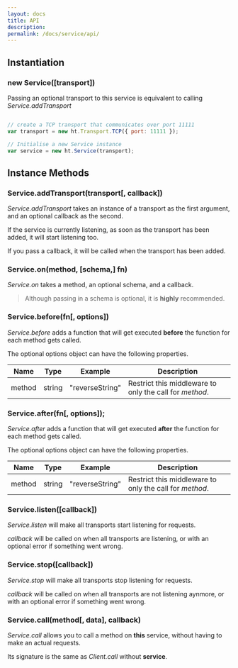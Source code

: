 ```yaml
---
layout: docs
title: API
description: 
permalink: /docs/service/api/
---
```


## Instantiation

### new Service([transport])

Passing an optional transport to this service is equivalent to calling *Service.addTransport*

```js

// create a TCP transport that communicates over port 11111
var transport = new ht.Transport.TCP({ port: 11111 });

// Initialise a new Service instance
var service = new ht.Service(transport);
```

## Instance Methods

### Service.addTransport(transport[, callback])

*Service.addTransport* takes an instance of a transport as the first argument, and an optional callback as the second.

If the service is currently listening, as soon as the transport has been added, it will start listening too.

If you pass a callback, it will be called when the transport has been added.

### Service.on(method, [schema,] fn)

*Service.on* takes a method, an optional schema, and a callback.

<blockquote class="ht-callout ht-callout-warning">
  <p>
    Although passing in a schema is optional, it is <b>highly</b> recommended.
  </p>
</blockquote>

### Service.before(fn[, options])

*Service.before* adds a function that will get executed **before** the function for each method gets called.

The optional options object can have the following properties.

| Name   | Type   | Example         | Description                                             |
|--------|--------|-----------------|---------------------------------------------------------|
| method | string | "reverseString" | Restrict this middleware to only the call for *method*. |

### Service.after(fn[, options]);

*Service.after* adds a function that will get executed **after** the function for each method gets called.

The optional options object can have the following properties.

| Name   | Type   | Example         | Description                                             |
|--------|--------|-----------------|---------------------------------------------------------|
| method | string | "reverseString" | Restrict this middleware to only the call for *method*. |

### Service.listen([callback])

*Service.listen* will make all transports start listening for requests. 

*callback* will be called on when all transports are listening, or with an optional error if something went wrong.

### Service.stop([callback])

*Service.stop* will make all transports stop listening for requests.

*callback* will be called on when all transports are not listening aynmore, or with an optional error if something went wrong.

### Service.call(method[, data], callback)

*Service.call* allows you to call a method on **this** service, without having to make an actual requests.

Its signature is the same as *Client.call* without **service**.